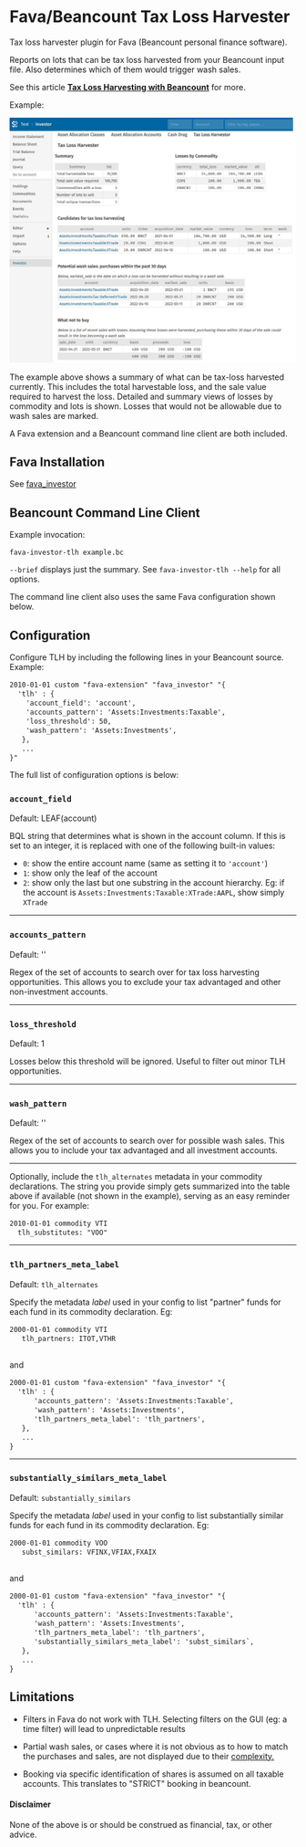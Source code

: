 # Fava/Beancount Tax Loss Harvester
Tax loss harvester plugin for Fava (Beancount personal finance software).

Reports on lots that can be tax loss harvested from your Beancount input file. Also
determines which of them would trigger wash sales.

See this article **[Tax Loss Harvesting with Beancount](http://reds-rants.netlify.app/personal-finance/tax-loss-harvesting-with-beancount/)** for more.

Example:

![Screenshot: TLH](tlh.jpg)

The example above shows a summary of what can be tax-loss harvested currently. This
includes the total harvestable loss, and the sale value required to harvest the loss.
Detailed and summary views of losses by commodity and lots is shown. Losses that would
not be allowable due to wash sales are marked.

A Fava extension and a Beancount command line client are both included.

## Fava Installation

See [fava_investor](https://github.com/redstreet/fava_investor)

## Beancount Command Line Client

Example invocation:
```
fava-investor-tlh example.bc
```

`--brief` displays just the summary. See `fava-investor-tlh --help` for all options.

The command line client also uses the same Fava configuration shown below.


## Configuration

Configure TLH by including the following lines in your Beancount source. Example:

```
2010-01-01 custom "fava-extension" "fava_investor" "{
  'tlh' : {
    'account_field': 'account',
    'accounts_pattern': 'Assets:Investments:Taxable',
    'loss_threshold': 50,
    'wash_pattern': 'Assets:Investments',
   },
   ...
}"
```

The full list of configuration options is below:

### `account_field`
Default: LEAF(account)

BQL string that determines what is shown in the account column. If this is set to an
integer, it is replaced with one of the following built-in values:
- `0`: show the entire account name (same as setting it to `'account'`)
- `1`: show only the leaf of the account
- `2`: show only the last but one substring in the account hierarchy. Eg: if the account
  is `Assets:Investments:Taxable:XTrade:AAPL`, show simply `XTrade`

---

### `accounts_pattern`
Default: ''

Regex of the set of accounts to search over for tax loss harvesting opportunities.
This allows you to exclude your tax advantaged and other non-investment accounts.

---

### `loss_threshold`
Default: 1

Losses below this threshold will be ignored. Useful to filter out minor TLH
opportunities.

---

### `wash_pattern`
Default: ''

Regex of the set of accounts to search over for possible wash sales. This allows you to
include your tax advantaged and all investment accounts.

---

Optionally, include the `tlh_alternates` metadata in your commodity declarations. The
string you provide simply gets summarized into the table above if available (not shown
in the example), serving as an easy reminder for you. For example:

```
2010-01-01 commodity VTI
  tlh_substitutes: "VOO"
```
---

### `tlh_partners_meta_label`
Default: `tlh_alternates`

Specify the metadata _label_ used in your config to list "partner" funds for each fund
in its commodity declaration. Eg:

```
2000-01-01 commodity VTI
   tlh_partners: ITOT,VTHR
   
```
and

```
2000-01-01 custom "fava-extension" "fava_investor" "{
  'tlh' : {
      'accounts_pattern': 'Assets:Investments:Taxable',
      'wash_pattern': 'Assets:Investments',
      'tlh_partners_meta_label': 'tlh_partners',
   },
   ...
}
```

---

### `substantially_similars_meta_label`
Default: `substantially_similars`

Specify the metadata _label_ used in your config to list substantially similar funds for
each fund in its commodity declaration. Eg:

```
2000-01-01 commodity VOO
   subst_similars: VFINX,VFIAX,FXAIX
   
```
and

```
2000-01-01 custom "fava-extension" "fava_investor" "{
  'tlh' : {
      'accounts_pattern': 'Assets:Investments:Taxable',
      'wash_pattern': 'Assets:Investments',
      'tlh_partners_meta_label': 'tlh_partners',
      'substantially_similars_meta_label': 'subst_similars`,
   },
   ...
}
```

## Limitations

- Filters in Fava do not work with TLH. Selecting filters on the GUI (eg: a time filter)
  will lead to unpredictable results

- Partial wash sales, or cases where it is not obvious as to how to match the purchases
  and sales, are not displayed due to their
  [complexity.](https://fairmark.com/investment-taxation/capital-gain/wash/wash-sale-matching-rules/)

- Booking via specific identification of shares is assumed on all taxable accounts. This
  translates to "STRICT" booking in beancount.

#### Disclaimer
None of the above is or should be construed as financial, tax, or other advice.
